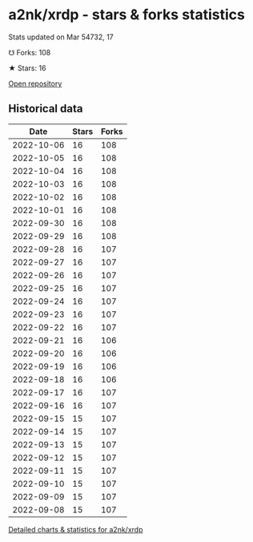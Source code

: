 # a2nk/xrdp - stars & forks statistics

Stats updated on Mar 54732, 17

☋ Forks: 108

★ Stars: 16

[Open repository](https://github.com/a2nk/xrdp)

## Historical data
| Date | Stars | Forks |
|------|-------|-------|
| 2022-10-06 | 16 | 108 | 
| 2022-10-05 | 16 | 108 | 
| 2022-10-04 | 16 | 108 | 
| 2022-10-03 | 16 | 108 | 
| 2022-10-02 | 16 | 108 | 
| 2022-10-01 | 16 | 108 | 
| 2022-09-30 | 16 | 108 | 
| 2022-09-29 | 16 | 108 | 
| 2022-09-28 | 16 | 107 | 
| 2022-09-27 | 16 | 107 | 
| 2022-09-26 | 16 | 107 | 
| 2022-09-25 | 16 | 107 | 
| 2022-09-24 | 16 | 107 | 
| 2022-09-23 | 16 | 107 | 
| 2022-09-22 | 16 | 107 | 
| 2022-09-21 | 16 | 106 | 
| 2022-09-20 | 16 | 106 | 
| 2022-09-19 | 16 | 106 | 
| 2022-09-18 | 16 | 106 | 
| 2022-09-17 | 16 | 107 | 
| 2022-09-16 | 16 | 107 | 
| 2022-09-15 | 15 | 107 | 
| 2022-09-14 | 15 | 107 | 
| 2022-09-13 | 15 | 107 | 
| 2022-09-12 | 15 | 107 | 
| 2022-09-11 | 15 | 107 | 
| 2022-09-10 | 15 | 107 | 
| 2022-09-09 | 15 | 107 | 
| 2022-09-08 | 15 | 107 | 


[Detailed charts & statistics for a2nk/xrdp](https://reviewgithub.com/rep/a2nk/xrdp)
